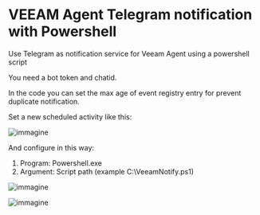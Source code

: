 # VEEAM Agent Telegram notification with Powershell

Use Telegram as notification service for Veeam Agent using a powershell script

You need a bot token and chatid.

In the code you can set the max age of event registry entry for prevent duplicate notification.

Set a new scheduled activity like this:

![immagine](https://github.com/Leproide/VEEAM-Agent-Telegram-notification/assets/8448713/2fdcb158-a613-48a6-a0ea-7c0d15e03272)

And configure in this way:

1. Program: Powershell.exe
2. Argument: Script path (example C:\VeeamNotify.ps1)

![immagine](https://github.com/Leproide/VEEAM-Agent-Telegram-notification/assets/8448713/945c7cde-30f7-4bd2-8104-2199297aca70)

![immagine](https://github.com/Leproide/VEEAM-Agent-Telegram-notification/assets/8448713/c56ea9e7-5894-4b9a-a3c5-188c3ec56780)
